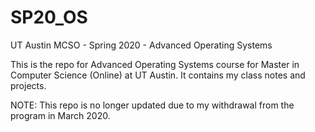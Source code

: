 # SP20_OS
UT Austin MCSO - Spring 2020 - Advanced Operating Systems

This is the repo for Advanced Operating Systems course for Master in Computer Science (Online) at UT Austin. It contains my class notes and projects.

NOTE: This repo is no longer updated due to my withdrawal from the program in March 2020.
